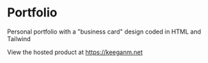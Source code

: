 # Portfolio
Personal portfolio with a "business card" design coded in HTML and Tailwind

View the hosted product at https://keeganm.net
